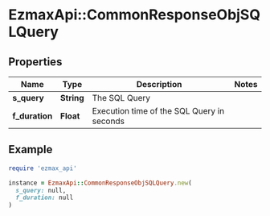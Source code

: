 # EzmaxApi::CommonResponseObjSQLQuery

## Properties

| Name | Type | Description | Notes |
| ---- | ---- | ----------- | ----- |
| **s_query** | **String** | The SQL Query |  |
| **f_duration** | **Float** | Execution time of the SQL Query in seconds |  |

## Example

```ruby
require 'ezmax_api'

instance = EzmaxApi::CommonResponseObjSQLQuery.new(
  s_query: null,
  f_duration: null
)
```

